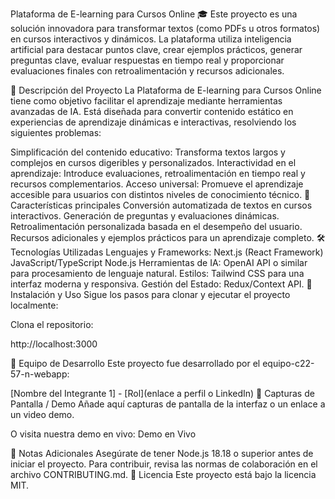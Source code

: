 Plataforma de E-learning para Cursos Online 🎓
Este proyecto es una solución innovadora para transformar textos (como PDFs u otros formatos) en cursos interactivos y dinámicos. La plataforma utiliza inteligencia artificial para destacar puntos clave, crear ejemplos prácticos, generar preguntas clave, evaluar respuestas en tiempo real y proporcionar evaluaciones finales con retroalimentación y recursos adicionales.

📝 Descripción del Proyecto
La Plataforma de E-learning para Cursos Online tiene como objetivo facilitar el aprendizaje mediante herramientas avanzadas de IA. Está diseñada para convertir contenido estático en experiencias de aprendizaje dinámicas e interactivas, resolviendo los siguientes problemas:

Simplificación del contenido educativo: Transforma textos largos y complejos en cursos digeribles y personalizados.
Interactividad en el aprendizaje: Introduce evaluaciones, retroalimentación en tiempo real y recursos complementarios.
Acceso universal: Promueve el aprendizaje accesible para usuarios con distintos niveles de conocimiento técnico.
🚀 Características principales
Conversión automatizada de textos en cursos interactivos.
Generación de preguntas y evaluaciones dinámicas.
Retroalimentación personalizada basada en el desempeño del usuario.
Recursos adicionales y ejemplos prácticos para un aprendizaje completo.
🛠 Tecnologías Utilizadas
Lenguajes y Frameworks:
Next.js (React Framework)
JavaScript/TypeScript
Node.js
Herramientas de IA:
OpenAI API o similar para procesamiento de lenguaje natural.
Estilos:
Tailwind CSS para una interfaz moderna y responsiva.
Gestión del Estado:
Redux/Context API.
🧩 Instalación y Uso
Sigue los pasos para clonar y ejecutar el proyecto localmente:

Clona el repositorio:

http://localhost:3000

👥 Equipo de Desarrollo
Este proyecto fue desarrollado por el equipo-c22-57-n-webapp:

[Nombre del Integrante 1] - [Rol](enlace a perfil o LinkedIn)
📸 Capturas de Pantalla / Demo
Añade aquí capturas de pantalla de la interfaz o un enlace a un video demo.


O visita nuestra demo en vivo:
Demo en Vivo

📌 Notas Adicionales
Asegúrate de tener Node.js 18.18 o superior antes de iniciar el proyecto.
Para contribuir, revisa las normas de colaboración en el archivo CONTRIBUTING.md.
📄 Licencia
Este proyecto está bajo la licencia MIT.
